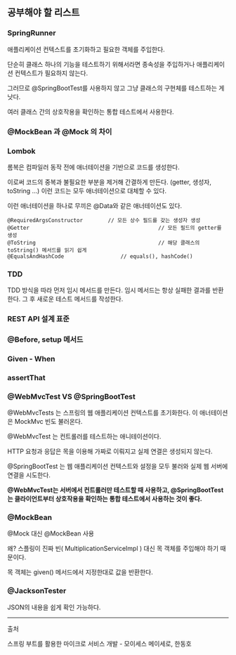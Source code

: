 ## 공부해야 할 리스트

### SpringRunner

애플리케이션 컨텍스트를 초기화하고 필요한 객체를 주입한다.

단순히 클래스 하나의 기능을 테스트하기 위해서라면 종속성을 주입하거나 애플리케이션 컨텍스트가 필요하지 않는다.

그러므로 @SpringBootTest를 사용하지 않고 그냥 클래스의 구현체를 테스트하는 게 낫다.

여러 클래스 간의 상호작용을 확인하는 통합 테스트에서 사용한다.



### @MockBean 과 @Mock 의 차이



### Lombok

롬복은 컴파일러 동작 전에 애너테이션을 기반으로 코드를 생성한다.

이로써 코드의 중복과 불필요한 부분을 제거해 간결하게 만든다. (getter, 생성자, toString ...) 이런 코드는 모두 애너테이션으로 대체할 수 있다. 

이런 애너테이션을 하나로 무끼은 @Data와 같은 애너테이션도 있다.



~~~
@RequiredArgsConstructor		// 모든 상수 필드를 갖는 생성자 생성
@Getter											// 모든 필드의 getter를 생성
@ToString										// 해당 클래스의 toString() 메서드를 읽기 쉽게
@EqualsAndHashCode			 		// equals(), hashCode()		
~~~



### TDD

TDD 방식을 따라 먼저 임시 메서드를 만든다. 임시 메서드는 항상 실패한 결과를 반환한다. 그 후 새로운 테스트 메서드를 작성한다.



### REST API 설계 표준



### @Before, setup 메서드



### Given - When



### assertThat



### @WebMvcTest VS @SpringBootTest

@WebMvcTests 는 스프링의 웹 애플리케이션 컨텍스트를 초기화한다. 이 애너테이션은 MockMvc 빈도 불러온다.

@WebMvcTest 는 컨트롤러를 테스트하는 애니테이션이다.

HTTP 요청과 응답은 목을 이용해 가짜로 이뤄지고 실제 연결은 생성되지 않는다.

@SpringBootTest 는 웹 애플리케이션 컨텍스트와 설정을 모두 불러와 실제 웹 서버에 연결을 시도한다.

**@WebMvcTest는 서버에서 컨트롤러만 테스트할 때 사용하고, @SpringBootTest는 클라이언트부터 상호작용을 확인하는 통합 테스트에서 사용하는 것이 좋다.**



### @MockBean

@Mock 대신 @MockBean 사용 

왜? 스플링이 진짜 빈( MultiplicationServiceImpl ) 대신 목 객체를 주입해야 하기 때문이다.

목 객체는 given() 메서드에서 지정한대로 값을 반환한다.



### @JacksonTester

JSON의 내용을 쉽게 확인 가능하다.

---
출처

스프링 부트를 활용한 마이크로 서비스 개발 - 모이세스 메이세로, 한동호